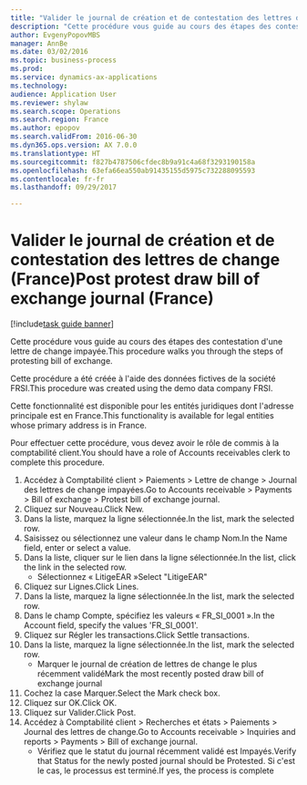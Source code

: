```yaml
--- 
title: "Valider le journal de création et de contestation des lettres de change (France)"
description: "Cette procédure vous guide au cours des étapes des contestation d'une lettre de change impayée."
author: EvgenyPopovMBS
manager: AnnBe
ms.date: 03/02/2016
ms.topic: business-process
ms.prod: 
ms.service: dynamics-ax-applications
ms.technology: 
audience: Application User
ms.reviewer: shylaw
ms.search.scope: Operations
ms.search.region: France
ms.author: epopov
ms.search.validFrom: 2016-06-30
ms.dyn365.ops.version: AX 7.0.0
ms.translationtype: HT
ms.sourcegitcommit: f827b4787506cfdec8b9a91c4a68f3293190158a
ms.openlocfilehash: 63efa66ea550ab91435155d5975c732288095593
ms.contentlocale: fr-fr
ms.lasthandoff: 09/29/2017

---
```

# <a name="post-protest-draw-bill-of-exchange-journal-france"></a><span data-ttu-id="32a70-103">Valider le journal de création et de contestation des lettres de change (France)</span><span class="sxs-lookup"><span data-stu-id="32a70-103">Post protest draw bill of exchange journal (France)</span></span>

[!include[task guide banner](../../includes/task-guide-banner.md)]

<span data-ttu-id="32a70-104">Cette procédure vous guide au cours des étapes des contestation d'une lettre de change impayée.</span><span class="sxs-lookup"><span data-stu-id="32a70-104">This procedure walks you through the steps of protesting bill of exchange.</span></span>

<span data-ttu-id="32a70-105">Cette procédure a été créée à l'aide des données fictives de la société FRSI.</span><span class="sxs-lookup"><span data-stu-id="32a70-105">This procedure was created using the demo data company FRSI.</span></span> 

<span data-ttu-id="32a70-106">Cette fonctionnalité est disponible pour les entités juridiques dont l'adresse principale est en France.</span><span class="sxs-lookup"><span data-stu-id="32a70-106">This functionality is available for legal entities whose primary address is in France.</span></span>

<span data-ttu-id="32a70-107">Pour effectuer cette procédure, vous devez avoir le rôle de commis à la comptabilité client.</span><span class="sxs-lookup"><span data-stu-id="32a70-107">You should have a role of Accounts receivables clerk to complete this procedure.</span></span>



1. <span data-ttu-id="32a70-108">Accédez à Comptabilité client > Paiements > Lettre de change > Journal des lettres de change impayées.</span><span class="sxs-lookup"><span data-stu-id="32a70-108">Go to Accounts receivable > Payments > Bill of exchange > Protest bill of exchange journal.</span></span>
2. <span data-ttu-id="32a70-109">Cliquez sur Nouveau.</span><span class="sxs-lookup"><span data-stu-id="32a70-109">Click New.</span></span>
3. <span data-ttu-id="32a70-110">Dans la liste, marquez la ligne sélectionnée.</span><span class="sxs-lookup"><span data-stu-id="32a70-110">In the list, mark the selected row.</span></span>
4. <span data-ttu-id="32a70-111">Saisissez ou sélectionnez une valeur dans le champ Nom.</span><span class="sxs-lookup"><span data-stu-id="32a70-111">In the Name field, enter or select a value.</span></span>
5. <span data-ttu-id="32a70-112">Dans la liste, cliquer sur le lien dans la ligne sélectionnée.</span><span class="sxs-lookup"><span data-stu-id="32a70-112">In the list, click the link in the selected row.</span></span>
    * <span data-ttu-id="32a70-113">Sélectionnez « LitigeEAR »</span><span class="sxs-lookup"><span data-stu-id="32a70-113">Select "LitigeEAR"</span></span>  
6. <span data-ttu-id="32a70-114">Cliquez sur Lignes.</span><span class="sxs-lookup"><span data-stu-id="32a70-114">Click Lines.</span></span>
7. <span data-ttu-id="32a70-115">Dans la liste, marquez la ligne sélectionnée.</span><span class="sxs-lookup"><span data-stu-id="32a70-115">In the list, mark the selected row.</span></span>
8. <span data-ttu-id="32a70-116">Dans le champ Compte, spécifiez les valeurs « FR_SI_0001 ».</span><span class="sxs-lookup"><span data-stu-id="32a70-116">In the Account field, specify the values 'FR_SI_0001'.</span></span>
9. <span data-ttu-id="32a70-117">Cliquez sur Régler les transactions.</span><span class="sxs-lookup"><span data-stu-id="32a70-117">Click Settle transactions.</span></span>
10. <span data-ttu-id="32a70-118">Dans la liste, marquez la ligne sélectionnée.</span><span class="sxs-lookup"><span data-stu-id="32a70-118">In the list, mark the selected row.</span></span>
    * <span data-ttu-id="32a70-119">Marquer le journal de création de lettres de change le plus récemment validé</span><span class="sxs-lookup"><span data-stu-id="32a70-119">Mark the most recently posted draw bill of exchange journal</span></span>  
11. <span data-ttu-id="32a70-120">Cochez la case Marquer.</span><span class="sxs-lookup"><span data-stu-id="32a70-120">Select the Mark check box.</span></span>
12. <span data-ttu-id="32a70-121">Cliquez sur OK.</span><span class="sxs-lookup"><span data-stu-id="32a70-121">Click OK.</span></span>
13. <span data-ttu-id="32a70-122">Cliquez sur Valider.</span><span class="sxs-lookup"><span data-stu-id="32a70-122">Click Post.</span></span>
14. <span data-ttu-id="32a70-123">Accédez à Comptabilité client > Recherches et états > Paiements > Journal des lettres de change.</span><span class="sxs-lookup"><span data-stu-id="32a70-123">Go to Accounts receivable > Inquiries and reports > Payments > Bill of exchange journal.</span></span>
    * <span data-ttu-id="32a70-124">Vérifiez que le statut du journal récemment validé est Impayés.</span><span class="sxs-lookup"><span data-stu-id="32a70-124">Verify that Status for the newly posted journal should be Protested.</span></span> <span data-ttu-id="32a70-125">Si c'est le cas, le processus est terminé.</span><span class="sxs-lookup"><span data-stu-id="32a70-125">If yes, the process is complete</span></span>  


